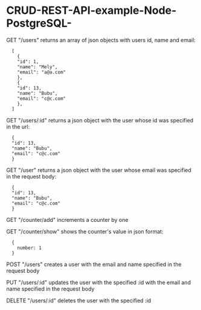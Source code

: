 # CRUD-REST-API-example-Node-PostgreSQL-

GET "/users" returns an array of json objects with users id, name and email: 
```
  [
    {
    "id": 1,
    "name": "Mely",
    "email": "a@a.com"
    },
    {
    "id": 13,
    "name": "Bubu",
    "email": "c@c.com"
    },
  ]
```

GET "/users/:id" returns a json object with the user whose id was specified in the url: 
```
  {
  "id": 13,
  "name": "Bubu",
  "email": "c@c.com"
  }
```

GET "/user" returns a json object with the user whose email was specified in the request body: 
```
  {
  "id": 13,
  "name": "Bubu",
  "email": "c@c.com"
  }
```

GET "/counter/add" increments a counter by one

GET "/counter/show" shows the counter's value in json format:
```
  {
    number: 1
  }
```

POST "/users" creates a user with the email and name specified in the request body

PUT "/users/:id" updates the user with the specified :id with the email and name specified in the request body

DELETE "/users/:id" deletes the user with the specified :id